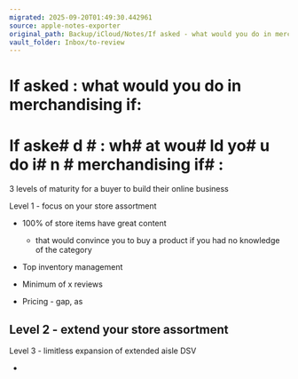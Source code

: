 ```yaml
---
migrated: 2025-09-20T01:49:30.442961
source: apple-notes-exporter
original_path: Backup/iCloud/Notes/If asked - what would you do in merchandising if-.md
vault_folder: Inbox/to-review
---
```

# If asked : what would you do in merchandising if:

# If aske# d # : wh# at wou# ld yo# u do i# n # merchandising if# :

3 levels of maturity for a buyer to build their online business 

Level 1 - focus on your store assortment 

- 100% of store items have great content 

	- that would convince you to buy a product if you had no knowledge of the category 

- Top inventory management 

- Minimum of x reviews 

- Pricing - gap, as

Level 2 - extend your store assortment
- 

Level 3 - limitless expansion of extended aisle DSV

- 

